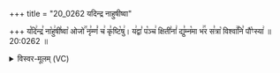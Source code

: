 +++
title = "20_0262 यदिन्द्र नाहुषीष्वा"

+++
य꣡दि꣢न्द्र꣣ ना꣡हु꣢षी꣣ष्वा꣡ ओजो꣢꣯ नृ꣣म्णं꣡ च꣢ कृ꣣ष्टि꣡षु꣢। य꣢द्वा꣣ प꣡ञ्च꣢ क्षिती꣣नां꣢ द्यु꣣म्न꣡मा भ꣢꣯र स꣣त्रा꣡ विश्वा꣢꣯नि꣣ पौ꣡ꣳस्या꣢ ॥ 20:0262 ॥

<details><summary>विस्वर-मूलम् (VC)</summary>

यदिन्द्र नाहुषीष्वा ओजो नृम्णं च कृष्टिषु । यद्वा पञ्च क्षितीनां द्युम्नमा भर सत्रा विश्वानि पौꣳस्या ॥२६२॥
</details>